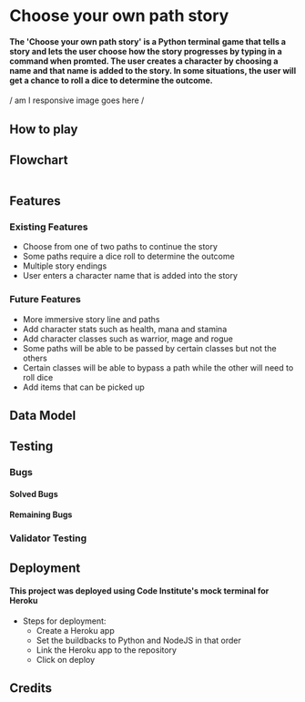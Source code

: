 # Choose your own path story

#### The 'Choose your own path story' is a Python terminal game that tells a story and lets the user choose how the story progresses by typing in a command when promted. The user creates a character by choosing a name and that name is added to the story. In some situations, the user will get a chance to roll a dice to determine the outcome.

/ am I responsive image goes here /

## How to play



## Flowchart

<img src="">

## Features
### Existing Features

* Choose from one of two paths to continue the story
* Some paths require a dice roll to determine the outcome
* Multiple story endings
* User enters a character name that is added into the story

### Future Features

* More immersive story line and paths
* Add character stats such as health, mana and stamina
* Add character classes such as warrior, mage and rogue
* Some paths will be able to be passed by certain classes but not the others
* Certain classes will be able to bypass a path while the other will need to roll dice
* Add items that can be picked up

## Data Model


## Testing


### Bugs

#### Solved Bugs



#### Remaining Bugs



### Validator Testing



## Deployment

#### This project was deployed using Code Institute's mock terminal for Heroku
* Steps for deployment:
  * Create a Heroku app
  * Set the buildbacks to Python and NodeJS in that order
  * Link the Heroku app to the repository
  * Click on deploy

## Credits

